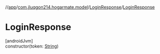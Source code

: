 //[app](../../../index.md)/[com.jluqgon214.hogarmate.model](../index.md)/[LoginResponse](index.md)/[LoginResponse](-login-response.md)

# LoginResponse

[androidJvm]\
constructor(token: [String](https://kotlinlang.org/api/latest/jvm/stdlib/kotlin-stdlib/kotlin/-string/index.html))
